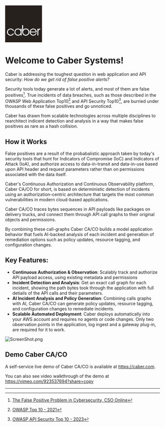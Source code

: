 ![CaberLogo.png](images/CaberLogo.png)


# Welcome to Caber Systems!

Caber is addressing the toughest question in web application and API security: _How do we get rid of false positive alerts?_

Security tools today generate a lot of alerts, and most of them are false positives[^1]. True incidents of data breaches, such as those described in the OWASP Web Application Top10[^2] and API Security Top10[^3], are burried under thousands of these false positives and go unnoticed. 

Caber has drawn from scalable technologies across multiple disciplines to rearchitect indicent detection and analysis in a way that makes false positives as rare as a hash collision. 

## How it Works

False positives are a result of the probabalistic approach taken by today's security tools that hunt for Indicators of Compromise (IoC) and Indicators of Attack (IoA), and authorize access to data-in-transit and data-in-use based upon API header and request parameters rather than on permissions associated with the data itself.

Caber's Continuous Authorization and Continuous Observability platform, Caber CA/CO for short, is based on deterministic detection of incidents using an authorization-centric architecture that targets the most common vulnerabilities in modern cloud-based applications.

Caber CA/CO traces bytes sequences in API payloads like packages on delivery trucks, and connect them through API call graphs to their original objects and permissions.  

By combining these call-graphs Caber CA/CO builds a model application behavior that fuels AI-backed analysis of each incident and generation of remediation options such as policy updates, resource tagging, and configuration changes.

## Key Features:
- **Continuous Authorization & Observation**: Scalably track and authorize API payload access, using existing metadata and permissions
- **Incident Detection and Analysis**: Get an exact call graph for each incident, showing the path bytes took through the application with full detiails of the API calls and their parameters.
- **AI Incident Analysis and Policy Generation**: Combining calls graphs with AI, Caber CA/CO can generate policy updates, resource tagging, and configuration changes to remediate incidents.
- **Scalable Automated Deployment**: Caber deploys automatically into your AWS account and requires no agents or code changes. Only two observation points in the application, log ingest and a gateway plug-in, are required for it to work. 

![ScreenShot.png](images/ScreenShot.png)

## Demo Caber CA/CO
A self-service live demo of Caber CA/CO is available at https://caber.com.

You can also see video walkthrough of the demo at https://vimeo.com/923537694?share=copy


---
[^1]: [The False Positive Problem in Cybersecurity, CSO Online](https://www.csoonline.com/article/3513898/the-false-positive-problem-in-cybersecurity.html)

[^2]: [OWASP Top 10 - 2021](https://owasp.org/www-project-top-ten/)

[^3]: [OWASP API Security Top 10 - 2023](https://owasp.org/API-Security/editions/2023/en/0x00-header/)
